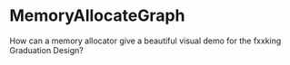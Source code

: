 # MemoryAllocateGraph
How can a memory allocator give a beautiful visual demo for the fxxking Graduation Design?
